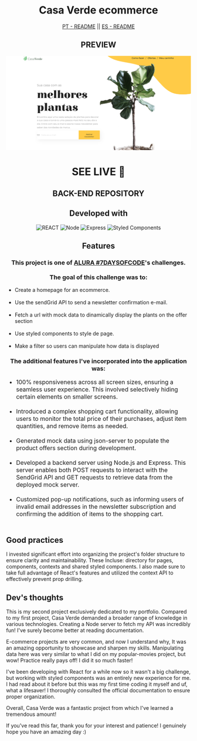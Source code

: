 <div style="text-align: center">
    <h1>Casa Verde ecommerce</h1>
    <div ><a href='./README.pt-br.md' style='cursor: pointer'>PT - README</a> || <a href='./README.es.md'style='cursor: pointer'>ES - README</a></div>
</div>

<div style="text-align: center">
    <h2>PREVIEW</h2>
    <img src='public/assets/casaverde-preview.png' alt='deployed preview' target='_blank'></img>
    <h1><a style='text-decoration: none; text-transform: uppercase' href='https://6547990862a9b24d1edf6468--willowy-sopapillas-7e536a.netlify.app/#' target='_blank'>SEE LIVE 🚀</a></h1>
    <h2><a style='text-decoration: none; text-transform: uppercase' href='https://github.com/itsdamel/casaverde-public-server' target='_blank'>BACK-END Repository</a></h2>
</div>

<div style="text-align: center">
    <h2>Developed with</h2>
    <img alt='REACT' src='https://img.shields.io/badge/React-20232A?style=for-the-badge&logo=react&logoColor=61DAFB'>
    <img alt='Node' src='https://img.shields.io/badge/Node.js-43853D?style=for-the-badge&logo=node.js&logoColor=white'>
    <img alt='Express' src='https://img.shields.io/badge/Express.js-404D59?style=for-the-badge'>
    <img alt='Styled Components' src='https://img.shields.io/badge/styled--components-DB7093?style=for-the-badge&logo=styled-components&logoColor=white'>

</div>

<div style="text-align: center">
    <h2>Features</h2>
    <h3>
        This project is one of <a href='https://alura-7dayscode.vercel.app/' target='_blank'>ALURA #7DAYSOFCODE</a>'s challenges.<br><br> The goal of this challenge was to:
    </h3>     
    <ul style="text-align: left">
        <li>Create a homepage for an ecommerce.</li><br>
        <li>Use the sendGrid API to send a newsletter confirmation e-mail.</li><br>
        <li>Fetch a url with mock data to dinamically display the plants on the offer section</li><br>
        <li>Use styled components to style de page.</li><br>
        <li>Make a filter so users can manipulate how data is displayed</li>
    </ul>
    
</div>

<div style="text-align: center">
    <h3>
        The additional features I've incorporated into the application was:
    </h3>     
    <ul style="text-align: left; font-size: 16px">
        <li>100% responsiveness across all screen sizes, ensuring a seamless user experience. This involved selectively hiding certain elements on smaller screens.</li><br>
        <li> Introduced a complex shopping cart functionality, allowing users to monitor the total price of their purchases, adjust item quantities, and remove items as needed.</li>  <br>
        <li>  Generated mock data using json-server to populate the product offers section during development.</li><br>
        <li> Developed a backend server using Node.js and Express. This server enables both POST requests to interact with the SendGrid API and GET requests to retrieve data from the deployed mock server.</li><br>
        <li> Customized pop-up notifications, such as informing users of invalid email addresses in the newsletter subscription and confirming the addition of items to the shopping cart.</li><br>     
    </ul>
    
</div>

<div>
    <h2>Good practices</h2>
    <p>I invested significant effort into organizing the project's folder structure to ensure clarity and maintainability. These Incluse: directory for pages, components, contexts and shared styled components. I also made sure to take full advantage of React's features and utilized the context API to effectively prevent prop drilling.</p>
</div>

<div>
    <h2>Dev's thoughts</h2>
    <p>This is my second project exclusively dedicated to my portfolio. Compared to my first project, Casa Verde demanded a broader range of knowledge in various technologies. Creating a Node server to fetch my API was incredibly fun! I've surely become better at reading documentation.</p>
    <p>E-commerce projects are very common, and now I understand why, It was an amazing opportunity to showcase and sharpen my skills. Manipulating data here was very similar to what I did on my popular-movies project, but wow! Practice really pays off! I did it so much faster!</p> 
    <p>I've been developing with React for a while now so it wasn't a big challenge, but working with styled components was an entirely new experience for me. I had read about it before but this was my first time coding it myself and uf, what a lifesaver! I thoroughly consulted the official documentation to ensure proper organization.</p>   
    <p>Overall, Casa Verde was a fantastic project from which I've learned a tremendous amount!</p>
    <p>If you've read this far, thank you for your interest and patience! I genuinely hope you have an amazing day :)</p>

</div>
